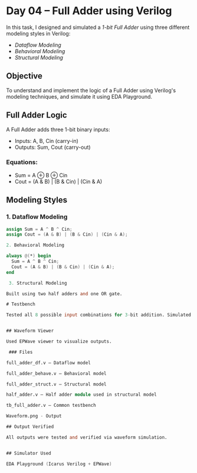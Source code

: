 # Day 04 – Full Adder using Verilog

In this task, I designed and simulated a *1-bit Full Adder* using three different modeling styles in Verilog:
- *Dataflow Modeling*
- *Behavioral Modeling*
- *Structural Modeling*

## Objective

To understand and implement the logic of a Full Adder using Verilog's modeling techniques, and simulate it using EDA Playground.

## Full Adder Logic

A Full Adder adds three 1-bit binary inputs:
- Inputs: A, B, Cin (carry-in)
- Outputs: Sum, Cout (carry-out)

### Equations:
- Sum  = A ⊕ B ⊕ Cin
- Cout = (A & B) | (B & Cin) | (Cin & A)

## Modeling Styles

### 1. Dataflow Modeling
```verilog
assign Sum = A ^ B ^ Cin;
assign Cout = (A & B) | (B & Cin) | (Cin & A);

2. Behavioral Modeling

always @(*) begin
  Sum = A ^ B ^ Cin;
  Cout = (A & B) | (B & Cin) | (Cin & A);
end

 3. Structural Modeling

Built using two half adders and one OR gate.

# Testbench

Tested all 8 possible input combinations for 3-bit addition. Simulated on EDA Playground with dump.vcd for waveform analysis.


## Waveform Viewer

Used EPWave viewer to visualize outputs.

 ### Files

full_adder_df.v – Dataflow model

full_adder_behave.v – Behavioral model

full_adder_struct.v – Structural model

half_adder.v – Half adder module used in structural model

tb_full_adder.v – Common testbench

Waveform.png - Output

## Output Verified

All outputs were tested and verified via waveform simulation.


## Simulator Used

EDA Playground (Icarus Verilog + EPWave)
